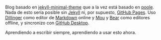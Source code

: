 Blog basado en [jekyll-minimal-theme](http://henrythemes.github.io/jekyll-minimal-theme/) que a la vez está basado en [poole](https://github.com/poole/poole). Nada de esto sería posible sin [Jekyll](https://github.com/jekyll/jekyll) ni, por supuesto, [GitHub Pages](https://pages.github.com). Uso [Dillinger](http://dillinger.io) como editor de [Markdown](https://github.com/adam-p/markdown-here/wiki/Markdown-Cheatsheet) online y [Mou](http://25.io/mou/) y [Bear](http://bear-writer.com/) como editores offline, y sincronizo con [GitHub Desktop](https://desktop.github.com).

Aprendiendo a escribir siempre, aprendiendo a usar esto ahora.
